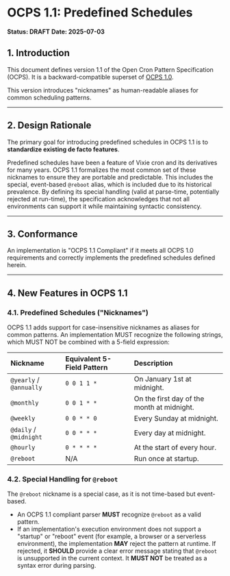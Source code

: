 # OCPS 1.1: Predefined Schedules

**Status: DRAFT**
**Date: 2025-07-03**

## 1\. Introduction

This document defines version 1.1 of the Open Cron Pattern Specification (OCPS). It is a backward-compatible superset of [OCPS 1.0](./OCPS-increment-1.0.md).

This version introduces "nicknames" as human-readable aliases for common scheduling patterns.

-----

## 2\. Design Rationale

The primary goal for introducing predefined schedules in OCPS 1.1 is to **standardize existing de facto features**.

Predefined schedules have been a feature of Vixie cron and its derivatives for many years. OCPS 1.1 formalizes the most common set of these nicknames to ensure they are portable and predictable. This includes the special, event-based `@reboot` alias, which is included due to its historical prevalence. By defining its special handling (valid at parse-time, potentially rejected at run-time), the specification acknowledges that not all environments can support it while maintaining syntactic consistency.

-----

## 3\. Conformance

An implementation is "OCPS 1.1 Compliant" if it meets all OCPS 1.0 requirements and correctly implements the predefined schedules defined herein.

-----

## 4\. New Features in OCPS 1.1

### 4.1. Predefined Schedules ("Nicknames")

OCPS 1.1 adds support for case-insensitive nicknames as aliases for common patterns. An implementation MUST recognize the following strings, which MUST NOT be combined with a 5-field expression:

| Nickname | Equivalent 5-Field Pattern | Description |
| :--- | :--- | :--- |
| `@yearly` / `@annually`| `0 0 1 1 *` | On January 1st at midnight. |
| `@monthly` | `0 0 1 * *` | On the first day of the month at midnight. |
| `@weekly` | `0 0 * * 0` | Every Sunday at midnight. |
| `@daily` / `@midnight` | `0 0 * * *` | Every day at midnight. |
| `@hourly` | `0 * * * *` | At the start of every hour. |
| `@reboot` | N/A | Run once at startup. |

### 4.2. Special Handling for `@reboot`

The `@reboot` nickname is a special case, as it is not time-based but event-based.

  * An OCPS 1.1 compliant parser **MUST** recognize `@reboot` as a valid pattern.
  * If an implementation's execution environment does not support a "startup" or "reboot" event (for example, a browser or a serverless environment), the implementation **MAY** reject the pattern at runtime. If rejected, it **SHOULD** provide a clear error message stating that `@reboot` is unsupported in the current context. It **MUST NOT** be treated as a syntax error during parsing.
